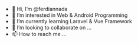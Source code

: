 - 👋 Hi, I’m @ferdiannada
- 👀 I’m interested in Web & Android Programming
- 🌱 I’m currently learning Laravel & Vue Framework
- 💞️ I’m looking to collaborate on ...
- 📫 How to reach me ...

<!---
ferdiannada/ferdiannada is a ✨ special ✨ repository because its `README.md` (this file) appears on your GitHub profile.
You can click the Preview link to take a look at your changes.
--->
